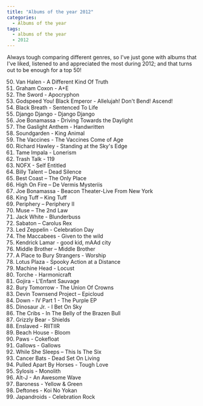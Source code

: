 ```yaml
---
title: "Albums of the year 2012"
categories:
  - Albums of the year
tags:
  - albums of the year
  - 2012
---
```


Always tough comparing different genres, so I've just gone with albums that I've liked, listened to and appreciated the most during 2012; and that turns out to be enough for a top 50!

50. Van Halen - A Different Kind Of Truth
49. Graham Coxon - A+E
48. The Sword - Apocryphon
47. Godspeed You! Black Emperor - Allelujah! Don't Bend! Ascend!
46. Black Breath - Sentenced To Life
45. Django Django - Django Django
44. Joe Bonamassa - Driving Towards the Daylight
43. The Gaslight Anthem - Handwritten
42. Soundgarden - King Animal
41. The Vaccines - The Vaccines Come of Age
40. Richard Hawley - Standing at the Sky's Edge
39. Tame Impala - Lonerism
38. Trash Talk - 119
37. NOFX - Self Entitled
36. Billy Talent – Dead Silence
35. Best Coast – The Only Place
34. High On Fire – De Vermis Mysteriis
33. Joe Bonamassa - Beacon Theater-Live From New York
32. King Tuff – King Tuff
31. Periphery – Periphery II
30. Muse – The 2nd Law
29. Jack White - Blunderbuss
28. Sabaton – Carolus Rex
27. Led Zeppelin - Celebration Day
26. The Maccabees - Given to the wild
25. Kendrick Lamar - good kid, mAAd city
24. Middle Brother – Middle Brother
23. A Place to Bury Strangers - Worship
22. Lotus Plaza - Spooky Action at a Distance
21. Machine Head - Locust
20. Torche - Harmonicraft
19. Gojira - L'Enfant Sauvage
18. Bury Tomorrow - The Union Of Crowns
17. Devin Townsend Project – Epicloud
16. Down - IV Part 1 - The Purple EP
15. Dinosaur Jr. - I Bet On Sky
14. The Cribs - In The Belly of the Brazen Bull
13. Grizzly Bear - Shields
12. Enslaved - RIITIIR
11. Beach House - Bloom
10. Paws - Cokefloat
9. Gallows - Gallows
8. While She Sleeps – This Is The Six
7. Cancer Bats - Dead Set On Living
6. Pulled Apart By Horses - Tough Love
5. Sylosis - Monolith
4. Alt-J - An Awesome Wave
3. Baroness - Yellow & Green
2. Deftones - Koi No Yokan
1. Japandroids - Celebration Rock